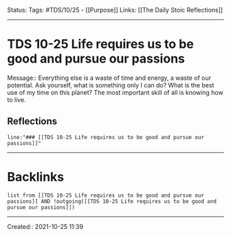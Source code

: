 Status:
Tags: #TDS/10/25 - [[Purpose]]
Links: [[The Daily Stoic Reflections]]
___
# TDS 10-25 Life requires us to be good and pursue our passions
Message:: Everything else is a waste of time and energy, a waste of our potential. Ask yourself, what is something only I can do? What is the best use of my time on this planet? The most important skill of all is knowing how to live.

## Reflections
 ```query
line:"### [[TDS 10-25 Life requires us to be good and pursue our passions]]"
```
___
# Backlinks
```dataview
list from [[TDS 10-25 Life requires us to be good and pursue our passions]] AND !outgoing([[TDS 10-25 Life requires us to be good and pursue our passions]])
```
___

Created:: 2021-10-25 11:39


